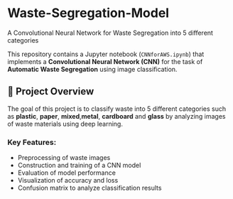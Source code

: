# Waste-Segregation-Model
A Convolutional Neural Network for Waste Segregation into 5 different categories

This repository contains a Jupyter notebook (`CNNforAWS.ipynb`) that implements a **Convolutional Neural Network (CNN)** for the task of **Automatic Waste Segregation** using image classification.

## 🧩 Project Overview

The goal of this project is to classify waste into 5 different categories such as **plastic**, **paper**, **mixed**,**metal**, **cardboard** and **glass** by analyzing images of waste materials using deep learning.

### Key Features:
- Preprocessing of waste images
- Construction and training of a CNN model
- Evaluation of model performance
- Visualization of accuracy and loss
- Confusion matrix to analyze classification results



